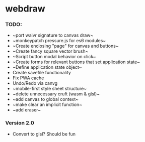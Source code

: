 # webdraw

### TODO:

- ~port waivr signature to canvas draw~
- ~monkeypatch pressure.js for es6 modules~
- ~Create enclosing "page" for canvas and buttons~
- ~Create fancy square vector brush~
- ~Script button modal behavior on click~
- ~Create forms for relevant buttons that set application state~
- ~Define application state object~
- Create savefile functionality
- Fix PWA cache
- Undo/Redo via canvg
- ~mobile-first style sheet structure~
- ~delete unnecessary cruft (wasm & glsl)~
- ~add canvas to global context~
- ~make clear an implicit function~
- ~add eraser~

### Version 2.0

- Convert to glsl?  Should be fun
